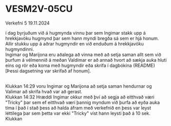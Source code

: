 # VESM2V-05CU
Verkefni 5
19.11.2024

í dag byrjuðum við á hugmynda vinnu þar sem Ingimar stakk upp á hrekkjavöku hugmynd þar sem hann myndi bregða sá sem er hjá honum. Allir stukku upp á aðrar hugmyndir en við enduðum á hrekkjavöku hugmyndinni.
<br>Ingimar og Marijona eru aðalega að vinna með að setja saman allt sem við þurfum á vélmennið á meðan Valdimar er að annað hvort að sækja auka hluti eins og rör eða koma með hugmyndir eða skrifa í dagbókina (README) [Þessi dagsetning var skrifað af honum].

<br>Klukkan 14:29 voru Ingimar og Marijona að setja saman hendurnar og Valimar að skrifa hvað var að gerast. 
<br>Klukkan 14:32 Hræddi Ingimar okkur með því að segja að eitthvað væri "Tricky" þar sem ef eitthvað væri þannig myndum við þurfa að eyða auka tíma í það í stað þess að halda áfram með verkefnið en þess var leyst léttilega þar sem þetta var ekki "Tricky" víst hann leysti það á 10 sek.
<br> Klukkan 
